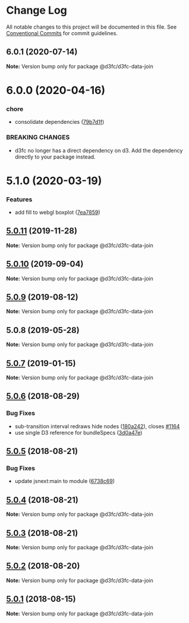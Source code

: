 # Change Log

All notable changes to this project will be documented in this file.
See [Conventional Commits](https://conventionalcommits.org) for commit guidelines.

## 6.0.1 (2020-07-14)

**Note:** Version bump only for package @d3fc/d3fc-data-join





# 6.0.0 (2020-04-16)


### chore

* consolidate dependencies ([79b7d1f](https://github.com/d3fc/d3fc/commit/79b7d1f))


### BREAKING CHANGES

* d3fc no longer has a direct dependency on d3. Add the
dependency directly to your package instead.





# 5.1.0 (2020-03-19)


### Features

* add fill to webgl boxplot ([7ea7859](https://github.com/d3fc/d3fc/commit/7ea7859))





## [5.0.11](https://github.com/d3fc/d3fc/compare/@d3fc/d3fc-data-join@5.0.10...@d3fc/d3fc-data-join@5.0.11) (2019-11-28)

**Note:** Version bump only for package @d3fc/d3fc-data-join





## [5.0.10](https://github.com/d3fc/d3fc/compare/@d3fc/d3fc-data-join@5.0.9...@d3fc/d3fc-data-join@5.0.10) (2019-09-04)

**Note:** Version bump only for package @d3fc/d3fc-data-join





<a name="5.0.9"></a>
## [5.0.9](https://github.com/d3fc/d3fc/compare/@d3fc/d3fc-data-join@5.0.8...@d3fc/d3fc-data-join@5.0.9) (2019-08-12)




**Note:** Version bump only for package @d3fc/d3fc-data-join

<a name="5.0.8"></a>
## 5.0.8 (2019-05-28)




**Note:** Version bump only for package @d3fc/d3fc-data-join

<a name="5.0.7"></a>
## [5.0.7](https://github.com/d3fc/d3fc/compare/@d3fc/d3fc-data-join@5.0.6...@d3fc/d3fc-data-join@5.0.7) (2019-01-15)




**Note:** Version bump only for package @d3fc/d3fc-data-join

<a name="5.0.6"></a>
## [5.0.6](https://github.com/d3fc/d3fc/compare/@d3fc/d3fc-data-join@5.0.5...@d3fc/d3fc-data-join@5.0.6) (2018-08-29)


### Bug Fixes

* sub-transition interval redraws hide nodes ([180a242](https://github.com/d3fc/d3fc/commit/180a242)), closes [#1164](https://github.com/d3fc/d3fc/issues/1164)
* use single D3 reference for bundleSpecs ([3d0a47e](https://github.com/d3fc/d3fc/commit/3d0a47e))




<a name="5.0.5"></a>
## [5.0.5](https://github.com/d3fc/d3fc/compare/@d3fc/d3fc-data-join@5.0.4...@d3fc/d3fc-data-join@5.0.5) (2018-08-21)


### Bug Fixes

* update jsnext:main to module ([6738c69](https://github.com/d3fc/d3fc/commit/6738c69))




<a name="5.0.4"></a>
## [5.0.4](https://github.com/d3fc/d3fc/compare/@d3fc/d3fc-data-join@5.0.3...@d3fc/d3fc-data-join@5.0.4) (2018-08-21)




**Note:** Version bump only for package @d3fc/d3fc-data-join

<a name="5.0.3"></a>
## [5.0.3](https://github.com/d3fc/d3fc-data-join/compare/@d3fc/d3fc-data-join@5.0.2...@d3fc/d3fc-data-join@5.0.3) (2018-08-21)




**Note:** Version bump only for package @d3fc/d3fc-data-join

<a name="5.0.2"></a>
## [5.0.2](https://github.com/d3fc/d3fc/compare/@d3fc/d3fc-data-join@5.0.1...@d3fc/d3fc-data-join@5.0.2) (2018-08-20)




**Note:** Version bump only for package @d3fc/d3fc-data-join

<a name="5.0.1"></a>
## [5.0.1](https://github.com/d3fc/d3fc/compare/@d3fc/d3fc-data-join@5.0.0...@d3fc/d3fc-data-join@5.0.1) (2018-08-15)




**Note:** Version bump only for package @d3fc/d3fc-data-join
